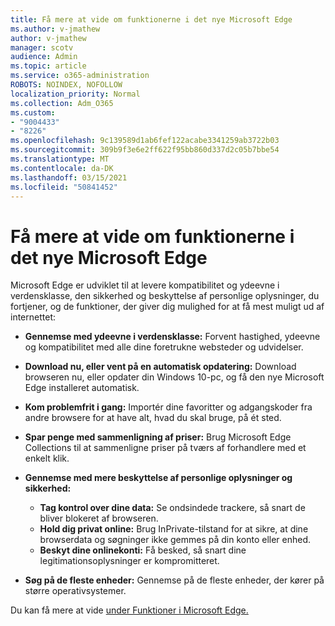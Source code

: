 ```yaml
---
title: Få mere at vide om funktionerne i det nye Microsoft Edge
ms.author: v-jmathew
author: v-jmathew
manager: scotv
audience: Admin
ms.topic: article
ms.service: o365-administration
ROBOTS: NOINDEX, NOFOLLOW
localization_priority: Normal
ms.collection: Adm_O365
ms.custom:
- "9004433"
- "8226"
ms.openlocfilehash: 9c139589d1ab6fef122acabe3341259ab3722b03
ms.sourcegitcommit: 309b9f3e6e2ff622f95bb860d337d2c05b7bbe54
ms.translationtype: MT
ms.contentlocale: da-DK
ms.lasthandoff: 03/15/2021
ms.locfileid: "50841452"
---
```

# <a name="learn-about-the-features-of-the-new-microsoft-edge"></a>Få mere at vide om funktionerne i det nye Microsoft Edge

Microsoft Edge er udviklet til at levere kompatibilitet og ydeevne i verdensklasse, den sikkerhed og beskyttelse af personlige oplysninger, du fortjener, og de funktioner, der giver dig mulighed for at få mest muligt ud af internettet:

- **Gennemse med ydeevne i verdensklasse:** Forvent hastighed, ydeevne og kompatibilitet med alle dine foretrukne websteder og udvidelser.
- **Download nu, eller vent på en automatisk opdatering:** Download browseren nu, eller opdater din Windows 10-pc, og få den nye Microsoft Edge installeret automatisk.
- **Kom problemfrit i gang:** Importér dine favoritter og adgangskoder fra andre browsere for at have alt, hvad du skal bruge, på ét sted.
- **Spar penge med sammenligning af priser:** Brug Microsoft Edge Collections til at sammenligne priser på tværs af forhandlere med et enkelt klik.
- **Gennemse med mere beskyttelse af personlige oplysninger og sikkerhed:**
  - **Tag kontrol over dine data:** Se ondsindede trackere, så snart de bliver blokeret af browseren.
  - **Hold dig privat online:** Brug InPrivate-tilstand for at sikre, at dine browserdata og søgninger ikke gemmes på din konto eller enhed.
  - **Beskyt dine onlinekonti:** Få besked, så snart dine legitimationsoplysninger er kompromitteret.

- **Søg på de fleste enheder:** Gennemse på de fleste enheder, der kører på større operativsystemer.

Du kan få mere at vide [under Funktioner i Microsoft Edge.](https://go.microsoft.com/fwlink/?linkid=2146817)

